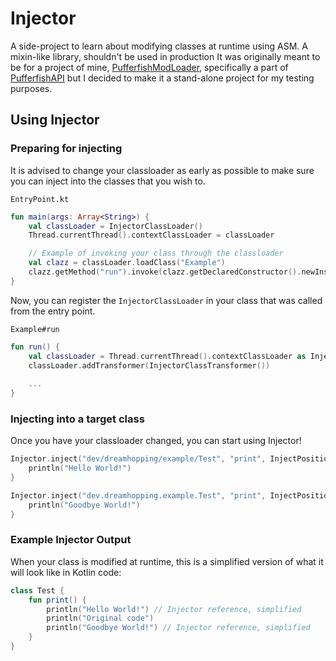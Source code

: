 # Injector
A side-project to learn about modifying classes at runtime using ASM. A mixin-like library, shouldn't be used in production
It was originally meant to be for a project of mine, [PufferfishModLoader](https://github.com/PufferfishModLoader), specifically a part of [PufferfishAPI](https://github.com/PufferfishModLoader/PufferfishAPI) but I decided to make it a stand-alone project for my testing purposes.

## Using Injector
### Preparing for injecting
It is advised to change your classloader as early as possible to make sure you can inject into the classes that you wish to. 

``EntryPoint.kt``
```kt
fun main(args: Array<String>) {
    val classLoader = InjectorClassLoader()
    Thread.currentThread().contextClassLoader = classLoader

    // Example of invoking your class through the classloader
    val clazz = classLoader.loadClass("Example")
    clazz.getMethod("run").invoke(clazz.getDeclaredConstructor().newInstance())
}
```

Now, you can register the ``InjectorClassLoader`` in your class that was called from the entry point.

``Example#run``
```kt
fun run() {
    val classLoader = Thread.currentThread().contextClassLoader as InjectorClassLoader
    classLoader.addTransformer(InjectorClassTransformer())
       
    ...
}
```

### Injecting into a target class
Once you have your classloader changed, you can start using Injector!
```kt
Injector.inject("dev/dreamhopping/example/Test", "print", InjectPosition.BEFORE_ALL) {
    println("Hello World!")
}

Injector.inject("dev.dreamhopping.example.Test", "print", InjectPosition.AFTER_ALL) {
    println("Goodbye World!")
}
```

### Example Injector Output
When your class is modified at runtime, this is a simplified version of what it will look like in Kotlin code:
```kt
class Test {
    fun print() {
        println("Hello World!") // Injector reference, simplified
        println("Original code")
        println("Goodbye World!") // Injector reference, simplified
    }
}
```
